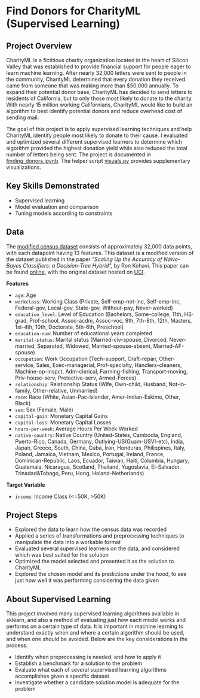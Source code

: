 # Find Donors for CharityML (Supervised Learning)

## Project Overview

CharityML is a fictitious charity organization located in the heart of Silicon Valley that was established to provide financial support for people eager to learn machine learning. After nearly 32,000 letters were sent to people in the community, CharityML determined that every donation they received came from someone that was making more than $50,000 annually. To expand their potential donor base, CharityML has decided to send letters to residents of California, but to only those most likely to donate to the charity. With nearly 15 million working Californians, CharityML would like to build an algorithm to best identify potential donors and reduce overhead cost of sending mail.

The goal of this project is to apply supervised learning techniques and help CharityML identify people most likely to donate to their cause. I evaluated and optimized several different supervised learners to determine which algorithm provided the highest donation yield while also reduced the total number of letters being sent.  The project is documented in [finding_donors.ipynb](https://github.com/iDataist/Find-Donors-for-CharityML/blob/master/finding_donors.ipynb). The helper script [visuals.py](https://github.com/iDataist/Find-Donors-for-CharityML/blob/master/visuals.py) provides supplementary visualizations.

## Key Skills Demonstrated
- Supervised learning
- Model evaluation and comparison
- Tuning models according to constraints

## Data

The [modified census dataset](https://github.com/iDataist/Find-Donors-for-CharityML/blob/master/census.csv) consists of approximately 32,000 data points, with each datapoint having 13 features. This dataset is a modified version of the dataset published in the paper *"Scaling Up the Accuracy of Naive-Bayes Classifiers: a Decision-Tree Hybrid",* by Ron Kohavi. This paper can be found [online](https://www.aaai.org/Papers/KDD/1996/KDD96-033.pdf), with the original dataset hosted on [UCI](https://archive.ics.uci.edu/ml/datasets/Census+Income).

**Features**
- `age`: Age
- `workclass`: Working Class (Private, Self-emp-not-inc, Self-emp-inc, Federal-gov, Local-gov, State-gov, Without-pay, Never-worked)
- `education_level`: Level of Education (Bachelors, Some-college, 11th, HS-grad, Prof-school, Assoc-acdm, Assoc-voc, 9th, 7th-8th, 12th, Masters, 1st-4th, 10th, Doctorate, 5th-6th, Preschool)
- `education-num`: Number of educational years completed
- `marital-status`: Marital status (Married-civ-spouse, Divorced, Never-married, Separated, Widowed, Married-spouse-absent, Married-AF-spouse)
- `occupation`: Work Occupation (Tech-support, Craft-repair, Other-service, Sales, Exec-managerial, Prof-specialty, Handlers-cleaners, Machine-op-inspct, Adm-clerical, Farming-fishing, Transport-moving, Priv-house-serv, Protective-serv, Armed-Forces)
- `relationship`: Relationship Status (Wife, Own-child, Husband, Not-in-family, Other-relative, Unmarried)
- `race`: Race (White, Asian-Pac-Islander, Amer-Indian-Eskimo, Other, Black)
- `sex`: Sex (Female, Male)
- `capital-gain`: Monetary Capital Gains
- `capital-loss`: Monetary Capital Losses
- `hours-per-week`: Average Hours Per Week Worked
- `native-country`: Native Country (United-States, Cambodia, England, Puerto-Rico, Canada, Germany, Outlying-US(Guam-USVI-etc), India, Japan, Greece, South, China, Cuba, Iran, Honduras, Philippines, Italy, Poland, Jamaica, Vietnam, Mexico, Portugal, Ireland, France, Dominican-Republic, Laos, Ecuador, Taiwan, Haiti, Columbia, Hungary, Guatemala, Nicaragua, Scotland, Thailand, Yugoslavia, El-Salvador, Trinadad&Tobago, Peru, Hong, Holand-Netherlands)

**Target Variable**
- `income`: Income Class (<=50K, >50K)

## Project Steps
- Explored the data to learn how the census data was recorded
- Applied a series of transformations and preprocessing techniques to manipulate the data into a workable format
- Evaluated several supervised learners on the data, and considered which was best suited for the solution
- Optimized the model selected and presented it as the solution to CharityML
- Explored the chosen model and its predictions under the hood, to see just how well it was performing considering the data given

## About Supervised Learning

This project involved many supervised learning algorithms available in sklearn, and also a method of evaluating just how each model works and performs on a certain type of data. It is important in machine learning to understand exactly when and where a certain algorithm should be used, and when one should be avoided. Below are the key considerations in the process:

- Identify when preprocessing is needed, and how to apply it
- Establish a benchmark for a solution to the problem
- Evaluate what each of several supervised learning algorithms accomplishes given a specific dataset
- Investigate whether a candidate solution model is adequate for the problem
